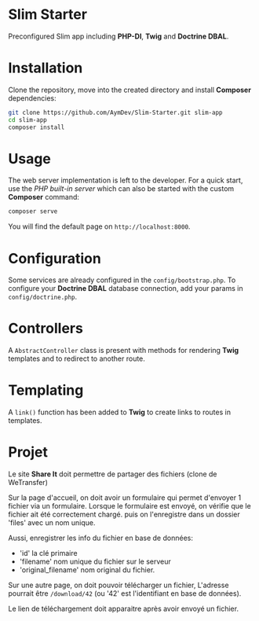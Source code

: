 # Slim Starter
Preconfigured Slim app including **PHP-DI**, **Twig** and **Doctrine DBAL**.

# Installation
Clone the repository, move into the created directory and install **Composer** dependencies:
```sh
git clone https://github.com/AymDev/Slim-Starter.git slim-app
cd slim-app
composer install
```

# Usage
The web server implementation is left to the developer. 
For a quick start, use the *PHP built-in server* which can also be started with the custom **Composer** command:
```sh
composer serve
```
You will find the default page on `http://localhost:8000`.

# Configuration
Some services are already configured in the `config/bootstrap.php`.
To configure your **Doctrine DBAL** database connection, add your params in `config/doctrine.php`.

# Controllers
A `AbstractController` class is present with methods for rendering **Twig** templates and to redirect to another route.

# Templating
A `link()` function has been added to **Twig** to create links to routes in templates.

# Projet
Le site **Share It** doit permettre de partager des fichiers (clone de WeTransfer)

Sur la page d'accueil, on doit avoir un formulaire qui permet d'envoyer 1 fichier via un formulaire. Lorsque le formulaire est envoyé, on vérifie que le fichier ait été correctement chargé.
puis on l'enregistre dans un dossier 'files' avec un nom unique.

Aussi, enregistrer les info du fichier en base de données:

- 'id' la clé primaire
- 'filename' nom unique du fichier sur le serveur
- 'original_filename' nom original du fichier.

Sur une autre page, on doit pouvoir télécharger un fichier, 
L'adresse pourrait être `/download/42`  (ou '42' est l'identifiant en base de données).

Le lien de téléchargement doit apparaitre après avoir envoyé un fichier.
